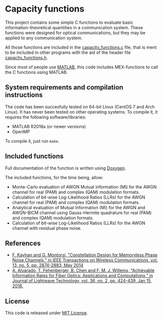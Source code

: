 # Capacity functions

This project contains some simple C functions to evaluate basic information-theoretical quantities in a communication system. 
These functions were designed for optical communications, but they may be applied to any communication system.

All those functions are included in the [capacity_functions.c](capacity_functions.c) file, that is ment to be included in other programs
with the aid of the header file [capacity_functions.h](capacity_functions.h).

Since most of people use [MATLAB](https://www.mathworks.com/), this code includes MEX-functions to call the C functions using MATLAB.

## System requirements and compilation instructions
The code has been succesfully tested on 64-bit Linux (CentOS 7 and Arch Linux). It has never been tested on other operating systems.
To compile it, it requires the following software/libraries:
- MATLAB R2018a (or newer versions)
- OpenMP

To compile it, just run `make`.


## Included functions
Full documentation of the function is written using [Doxygen](http://www.stack.nl/~dimitri/doxygen/).

The included functions, for the time being, allow:
- Monte-Carlo evaluation of AWGN Mutual Information (MI) for the AWGN channel for real (PAM) and complex (QAM) modulation formats.
- Calculation of bit-wise Log-Likelihood Ratios (LLRs) for the AWGN channel for real (PAM) and complex (QAM) modulation formats.
- Analytical evaluation of Mutual Information (MI) for the AWGN and AWGN-BICM channel using Gauss-Hermite quadrature for real (PAM) and complex (QAM) modulation 
formats.
- Calculation of bit-wise Log-Likelihood Ratios (LLRs) for the AWGN channel with residual phase noise.

## References
- [F. Kayhan and G. Montorsi, "Constellation Design for Memoryless Phase Noise Channels," in IEEE Transactions on Wireless Communications, vol. 13, no. 5, pp. 2874-2883, May 2014](https://doi.org/10.1109/TWC.2014.040714.130731)
- [A. Alvarado, T. Fehenberger, B. Chen and F. M. J. Willems, "Achievable Information Rates for Fiber Optics: Applications and Computations," in Journal of Lightwave Technology, vol. 36, no. 2, pp. 424-439, Jan 15, 2018.](https://doi.org/10.1109/JLT.2017.2786351)

## License
This code is released under [MIT License](https://opensource.org/licenses/MIT).
